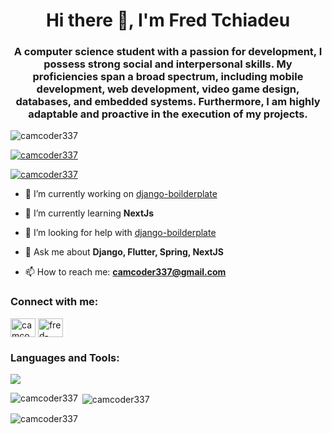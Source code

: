 <h1 align="center">Hi there 👋, I'm Fred Tchiadeu</h1>
<h3 align="center">A computer science student with a passion for development, I possess strong social and interpersonal skills. My proficiencies span a broad spectrum, including mobile development, web development, video game design, databases, and embedded systems. Furthermore, I am highly adaptable and proactive in the execution of my projects.</h3>

<p align="left"> <img src="https://komarev.com/ghpvc/?username=camcoder337&label=Profile%20views&color=0e75b6&style=flat" alt="camcoder337" /> </p>

<p align="left"> <a href="https://github.com/ryo-ma/github-profile-trophy"><img src="https://github-profile-trophy.vercel.app/?username=camcoder337" alt="camcoder337" /></a> </p>

<p align="left"> <a href="https://twitter.com/camcoder337" target="blank"><img src="https://img.shields.io/twitter/follow/camcoder337?logo=twitter&style=for-the-badge" alt="camcoder337" /></a> </p>

- 🔭 I’m currently working on [django-boilderplate](https://github.com/CamCoder337/django-boilerplate/)

- 🌱 I’m currently learning **NextJs**

- 🤔 I’m looking for help with [django-boilderplate](https://github.com/CamCoder337/django-boilerplate/)

- 💬 Ask me about **Django, Flutter, Spring, NextJS**

- 📫 How to reach me: **camcoder337@gmail.com**

<h3 align="left">Connect with me:</h3>
<p align="left">
<a href="https://twitter.com/camcoder337" target="blank"><img align="center" src="https://raw.githubusercontent.com/rahuldkjain/github-profile-readme-generator/master/src/images/icons/Social/twitter.svg" alt="camcoder337" height="30" width="40" /></a>
<a href="https://www.linkedin.com/in/fred-tchiadeu-67a97a24b/" target="blank"><img align="center" src="https://raw.githubusercontent.com/rahuldkjain/github-profile-readme-generator/master/src/images/icons/Social/linked-in-alt.svg" alt="fred-tchiadeu-67a97a24b" height="30" width="40" /></a>
</p>
<h3 align="left">Languages and Tools:</h3>
<p align="left">
  <a href="https://skillicons.dev">
    <img src="https://skillicons.dev/icons?i=python,java,dart,c,cs,html,css,ts,nextjs,tailwind,django,spring,flutter,docker,figma,firebase,supabase,postgres,laravel,git,postman,linux,vercel,unreal,unity,arduino,webstorm,idea,rider,androidstudio,visualstudio" />
  </a>
</p>
<p><img align="left" src="https://github-readme-stats.vercel.app/api/top-langs?username=camcoder337&show_icons=true&locale=en&layout=compact&theme=tokyonight" alt="camcoder337" /></p>

<p>&nbsp;<img align="center" src="https://github-readme-stats.vercel.app/api?username=camcoder337&show_icons=true&locale=en&theme=tokyonight" alt="camcoder337" /></p>

<p><img align="center" src="https://github-readme-streak-stats.herokuapp.com/?user=camcoder337&theme=tokyonight" alt="camcoder337" /></p>
